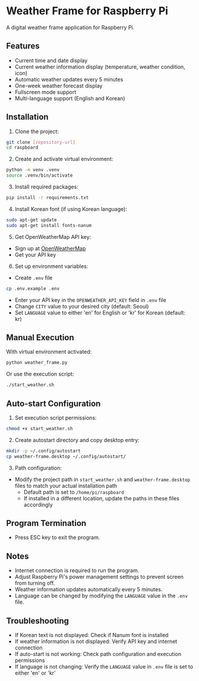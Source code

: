 # Weather Frame for Raspberry Pi

A digital weather frame application for Raspberry Pi.

## Features
- Current time and date display
- Current weather information display (temperature, weather condition, icon)
- Automatic weather updates every 5 minutes
- One-week weather forecast display
- Fullscreen mode support
- Multi-language support (English and Korean)

## Installation

1. Clone the project:
```bash
git clone [repository-url]
cd raspboard
```

2. Create and activate virtual environment:
```bash
python -m venv .venv
source .venv/bin/activate
```

3. Install required packages:
```bash
pip install -r requirements.txt
```

4. Install Korean font (if using Korean language):
```bash
sudo apt-get update
sudo apt-get install fonts-nanum
```

5. Get OpenWeatherMap API key:
- Sign up at [OpenWeatherMap](https://openweathermap.org/)
- Get your API key

6. Set up environment variables:
- Create `.env` file
```bash
cp .env.example .env
```
- Enter your API key in the `OPENWEATHER_API_KEY` field in `.env` file
- Change `CITY` value to your desired city (default: Seoul)
- Set `LANGUAGE` value to either 'en' for English or 'kr' for Korean (default: kr)

## Manual Execution

With virtual environment activated:
```bash
python weather_frame.py
```

Or use the execution script:
```bash
./start_weather.sh
```

## Auto-start Configuration

1. Set execution script permissions:
```bash
chmod +x start_weather.sh
```

2. Create autostart directory and copy desktop entry:
```bash
mkdir -p ~/.config/autostart
cp weather-frame.desktop ~/.config/autostart/
```

3. Path configuration:
- Modify the project path in `start_weather.sh` and `weather-frame.desktop` files to match your actual installation path
  - Default path is set to `/home/pi/raspboard`
  - If installed in a different location, update the paths in these files accordingly

## Program Termination
- Press ESC key to exit the program.

## Notes
- Internet connection is required to run the program.
- Adjust Raspberry Pi's power management settings to prevent screen from turning off.
- Weather information updates automatically every 5 minutes.
- Language can be changed by modifying the `LANGUAGE` value in the `.env` file.

## Troubleshooting
- If Korean text is not displayed: Check if Nanum font is installed
- If weather information is not displayed: Verify API key and internet connection
- If auto-start is not working: Check path configuration and execution permissions
- If language is not changing: Verify the `LANGUAGE` value in `.env` file is set to either 'en' or 'kr' 